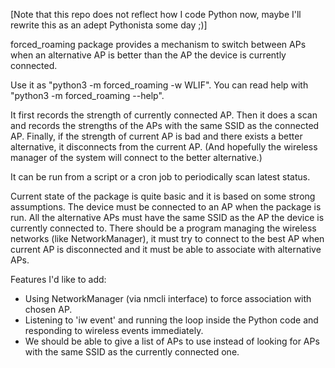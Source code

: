 [Note that this repo does not reflect how I code Python now, maybe I'll rewrite this as an adept Pythonista some day ;)]

forced_roaming package provides a mechanism to switch between APs when an
alternative AP is better than the AP the device is currently connected.

Use it as "python3 -m forced_roaming -w WLIF".
You can read help with "python3 -m forced_roaming --help".

It first records the strength of currently connected AP. Then it does a scan
and records the strengths of the APs with the same SSID as the connected AP.
Finally, if the strength of current AP is bad and there exists a better
alternative, it disconnects from the current AP. (And hopefully the wireless
manager of the system will connect to the better alternative.)

It can be run from a script or a cron job to periodically scan latest status.

Current state of the package is quite basic and it is based on some strong
assumptions. The device must be connected to an AP when the package is run.
All the alternative APs must have the same SSID as the AP the device is
currently connected to. There should be a program managing the wireless
networks (like NetworkManager), it must try to connect to the best AP when
current AP is disconnected and it must be able to associate with alternative
APs.

Features I'd like to add:
- Using NetworkManager (via nmcli interface) to force association with chosen
AP.
- Listening to 'iw event' and running the loop inside the Python code and
responding to wireless events immediately.
- We should be able to give a list of APs to use instead of looking for APs
with the same SSID as the currently connected one.
